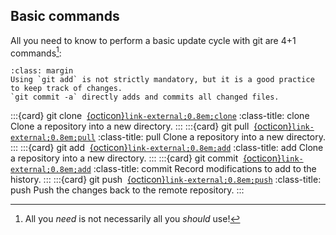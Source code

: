 ## Basic commands

All you need to know to perform a basic update cycle with git are 4+1 commands[^sn1]:
[^sn1]: All you _need_ is not necessarily all you _should_ use!

```{Note}
:class: margin
Using `git add` is not strictly mandatory, but it is a good practice to keep track of changes.
`git commit -a` directly adds and commits all changed files.

```

:::{card} git clone &nbsp;[{octicon}`link-external;0.8em;clone`](https://git-scm.com/docs/git-clone)
:class-title: clone 
Clone a repository into a new directory.
:::
:::{card} git pull &nbsp;[{octicon}`link-external;0.8em;pull`](https://git-scm.com/docs/git-pull)
:class-title: pull 
Clone a repository into a new directory.
:::
:::{card} git add &nbsp;[{octicon}`link-external;0.8em;add`](https://git-scm.com/docs/git-add)
:class-title: add
Clone a repository into a new directory.
:::
:::{card} git commit &nbsp;[{octicon}`link-external;0.8em;add`](https://git-scm.com/docs/git-commit)
:class-title: commit
Record modifications to add to the history.
:::
:::{card} git push &nbsp;[{octicon}`link-external;0.8em;push`](https://git-scm.com/docs/git-push)
:class-title: push
Push the changes back to the remote repository.
:::


